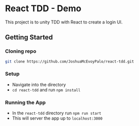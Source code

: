 # React TDD - Demo

This project is to unity TDD with React to create a login UI. 

## Getting Started
### Cloning repo
```bash
git clone https://github.com/JoshuaMcEvoyPalo/react-tdd.git
```

### Setup
* Navigate into the directory
* `cd react-tdd` and run `npm install`

### Running the App
* In the `react-tdd` directory run `npm run start`
* This will server the app up to `localhost:3000`
